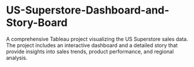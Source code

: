 # US-Superstore-Dashboard-and-Story-Board
A comprehensive Tableau project visualizing the US Superstore sales data. The project includes an interactive dashboard and a detailed story that provide insights into sales trends, product performance, and regional analysis.
